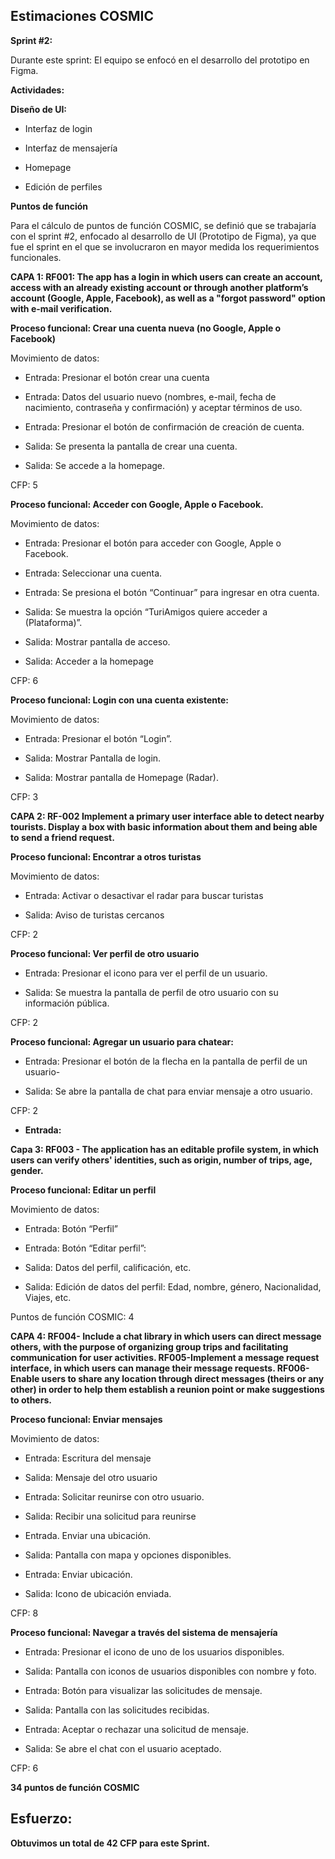 ## **Estimaciones COSMIC**

**Sprint #2:**

Durante este sprint: El equipo se enfocó en el desarrollo del prototipo  en Figma.

**Actividades:**

**Diseño de UI:**

-   Interfaz de login
    
-   Interfaz de mensajería
    
-   Homepage
    
-   Edición de perfiles
    

**Puntos de función**

Para el cálculo de puntos de función COSMIC, se definió que se trabajaría con el sprint #2, enfocado al desarrollo de UI (Prototipo de Figma), ya que fue el sprint en el que se involucraron en mayor medida los requerimientos funcionales.

**CAPA 1: RF001: The app has a login in which users can create an account, access with an already existing account or through another platform’s account (Google, Apple, Facebook), as well as a "forgot password" option with e-mail verification.**

**Proceso funcional: Crear una cuenta nueva (no Google, Apple o Facebook)**

Movimiento de datos:

-   Entrada: Presionar el botón crear  una  cuenta
    
-   Entrada: Datos del usuario nuevo (nombres, e-mail, fecha de nacimiento, contraseña y confirmación) y aceptar términos de uso.
    
-   Entrada: Presionar el botón de confirmación de creación de cuenta.
    
-   Salida: Se presenta la pantalla de crear  una  cuenta.
    
-   Salida: Se accede a la homepage.
    

CFP: 5

**Proceso funcional: Acceder con Google, Apple o Facebook.**

Movimiento de datos:

-   Entrada: Presionar el botón para acceder con Google, Apple o Facebook.
    
-   Entrada: Seleccionar una cuenta.
    
-   Entrada: Se presiona el botón “Continuar” para ingresar en  otra  cuenta.
    
-   Salida: Se muestra la opción “TuriAmigos quiere acceder a (Plataforma)”.
    
-   Salida: Mostrar pantalla de acceso.
    
-   Salida: Acceder a la homepage
    

CFP: 6

**Proceso funcional: Login con una  cuenta  existente:**

Movimiento de datos:

-   Entrada: Presionar  el  botón “Login”.
    
-   Salida: Mostrar Pantalla de login.
    
-   Salida: Mostrar pantalla de Homepage (Radar).
    

CFP: 3

**CAPA 2: RF-002 Implement a primary user interface able to detect nearby tourists. Display a box with basic information about them and being able to send a friend request.**

**Proceso funcional: Encontrar a otros turistas**

Movimiento de datos:

-   Entrada: Activar o desactivar el radar para buscar turistas
    
-   Salida: Aviso de turistas cercanos
    

CFP: 2

**Proceso funcional: Ver perfil de otro  usuario**

-   Entrada: Presionar el icono para ver el perfil de un usuario.
    
-   Salida: Se muestra la pantalla de perfil de otro usuario con su  información  pública.
    

CFP: 2

**Proceso funcional: Agregar un usuario para chatear:**

-   Entrada: Presionar el botón de la flecha en la pantalla de perfil de un usuario-
    
-   Salida: Se abre la pantalla de chat para enviar mensaje a otro  usuario.
    

CFP: 2

-   **Entrada:**
    
**Capa 3: RF003 - The application has an editable profile system, in which users can verify others' identities, such as origin, number of trips, age, gender.**

**Proceso  funcional: Editar un perfil**

Movimiento de datos:

-   Entrada: Botón “Perfil”
    
-   Entrada: Botón “Editar  perfil”:
    
-   Salida: Datos del perfil, calificación, etc.
    
-   Salida: Edición de datos del perfil: Edad, nombre, género, Nacionalidad, Viajes, etc.
    

Puntos de función COSMIC: 4

**CAPA 4: RF004- Include a chat library in which users can direct message others, with the purpose of organizing group trips and facilitating communication for user activities. RF005-Implement a message request interface, in which users can manage their message requests. RF006- Enable users to share any location through direct messages (theirs or any other) in order to help them establish a reunion point or make suggestions to others.**

**Proceso  funcional: Enviar  mensajes**

Movimiento de datos:

-   Entrada: Escritura del mensaje
    
-   Salida: Mensaje del otro usuario
    
-   Entrada: Solicitar reunirse con otro usuario.
    
-   Salida: Recibir una solicitud para reunirse
    
-   Entrada. Enviar  una  ubicación.
    
-   Salida: Pantalla con mapa y opciones  disponibles.
    
-   Entrada: Enviar  ubicación.
    
-   Salida: Icono de ubicación  enviada.
    

CFP: 8

**Proceso funcional: Navegar a través del sistema de mensajería**

-   Entrada: Presionar el icono de uno de los  usuarios  disponibles.
    
-   Salida: Pantalla con iconos de usuarios disponibles con nombre y foto.
    
-   Entrada: Botón para visualizar las solicitudes de mensaje.
    
-   Salida: Pantalla con las solicitudes recibidas.
    
-   Entrada: Aceptar o rechazar una solicitud de mensaje.
    
-   Salida: Se abre el chat con el  usuario  aceptado.
    

CFP: 6

**34  puntos de función COSMIC**

## Esfuerzo:

**Obtuvimos un total de 42 CFP para este Sprint.**
